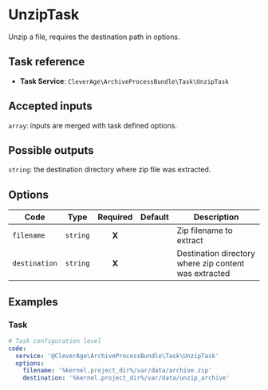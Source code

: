 UnzipTask
===============

Unzip a file, requires the destination path in options.

Task reference
--------------

* **Task Service**: `CleverAge\ArchiveProcessBundle\Task\UnzipTask`

Accepted inputs
---------------

`array`: inputs are merged with task defined options.

Possible outputs
----------------

`string`: the destination directory where zip file was extracted.

Options
-------

| Code          | Type     | Required | Default  | Description                                           |
|---------------|----------|:--------:|----------|-------------------------------------------------------|
| `filename`    | `string` |  **X**   |          | Zip filename to extract                               |
| `destination` | `string` |  **X**   |          | Destination directory where zip content was extracted |

Examples
--------

### Task

```yaml
# Task configuration level
code:
  service: '@CleverAge\ArchiveProcessBundle\Task\UnzipTask'
  options:
    filename: '%kernel.project_dir%/var/data/archive.zip'
    destination: '%kernel.project_dir%/var/data/unzip_archive'
```
